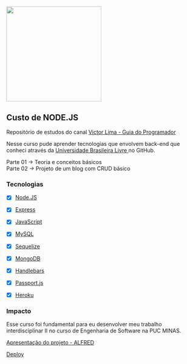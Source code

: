 # <img src="https://guiadoprogramador.com/upload/others/011220201606831628logoguia.png" width="250" />

## Custo de NODE.JS

Repositório de estudos do canal <a href="https://www.youtube.com/c/GuiadoProgramador" target="_blank"> Victor Lima - Guia do Programador</a>

Nesse curso pude aprender tecnologias que envolvem back-end que conheci através da <a href="https://github.com/Universidade-Livre/ciencia-da-computacao" target="_blank"> Universidade Brasileira Livre </a> no GitHub.

Parte 01 -> Teoria e conceitos básicos <br>
Parte 02 -> Projeto de um blog com CRUD básico

### Tecnologias

- [x] <a href="https://nodejs.org/en/" target="_blank">Node.JS </a>

- [x] <a href="https://expressjs.com/pt-br/" target="_blank">Express </a>

- [x] <a href="https://developer.mozilla.org/en-US/docs/Web/JavaScript" target="_blank">JavaScript </a>

- [x] <a href="https://www.mysql.com/" target="_blank">MySQL </a>

- [x] <a href="https://sequelize.org/" target="_blank">Sequelize </a>

- [x] <a href="https://www.mongodb.com/" target="_blank">MongoDB </a>

- [x] <a href="https://handlebarsjs.com/" target="_blank">Handlebars </a>

- [x] <a href="https://handlebarsjs.com/" target="_blank">Passport.js </a>

- [x] <a href="https://www.passportjs.org/" target="_blank">Heroku </a>

### Impacto

Esse curso foi fundamental para eu desenvolver meu trabalho interdisciplinar II no curso de Engenharia de Software na PUC MINAS.

<a href = "https://www.canva.com/design/DAE4XpeBORM/Tvnb0aKLVgYmwG0ZNxYS5w/view?utm_content=DAE4XpeBORM&utm_campaign=designshare&utm_medium=link&utm_source=publishsharelink" target="_blank"> Apresentação do projeto - ALFRED </a>

<a href = "https://alfred-pucminas.herokuapp.com/" target="_blank">Deploy</a>





